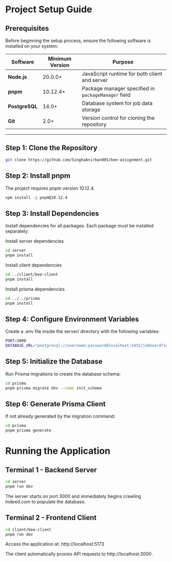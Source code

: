 # Project Setup Guide

## Prerequisites

Before beginning the setup process, ensure the following software is installed on your system:

| Software   | Minimum Version | Purpose                                      |
|-------------|-----------------|----------------------------------------------|
| **Node.js** | 20.0.0+         | JavaScript runtime for both client and server |
| **pnpm**    | 10.12.4+        | Package manager specified in `packageManager` field |
| **PostgreSQL** | 14.0+        | Database system for job data storage         |
| **Git**     | 2.0+            | Version control for cloning the repository   |

---

## Step 1: Clone the Repository

```bash
git clone https://github.com/SinghaAnirban005/bee-assignment.git
```

## Step 2: Install pnpm
The project requires pnpm version 10.12.4.

```bash
npm install -g pnpm@10.12.4
```

## Step 3: Install Dependencies
Install dependencies for all packages. Each package must be installed separately:

Install server dependencies

```bash
cd server
pnpm install
```

Install client dependencies

```bash
cd ../client/bee-client
pnpm install
```

Install prisma dependencies

```bash
cd ../../prisma
pnpm install
```

## Step 4: Configure Environment Variables
Create a .env file inside the server/ directory with the following variables:

```bash
PORT=3000
DATABASE_URL="postgresql://username:password@localhost:5432/jobboard?schema=public"
```

## Step 5: Initialize the Database
Run Prisma migrations to create the database schema:

```bash
cd prisma
pnpm prisma migrate dev --name init_schema
```

## Step 6: Generate Prisma Client
If not already generated by the migration command:

```bash
cd prisma
pnpm prisma generate
```

# Running the Application

## Terminal 1 - Backend Server

```bash
cd server
pnpm run dev
```

The server starts on port 3000 and immediately begins crawling Indeed.com to populate the database.

## Terminal 2 - Frontend Client

```bash
cd client/bee-client
pnpm run dev
```

Access the application at: http://localhost:5173

The client automatically proxies API requests to http://localhost:3000
.
